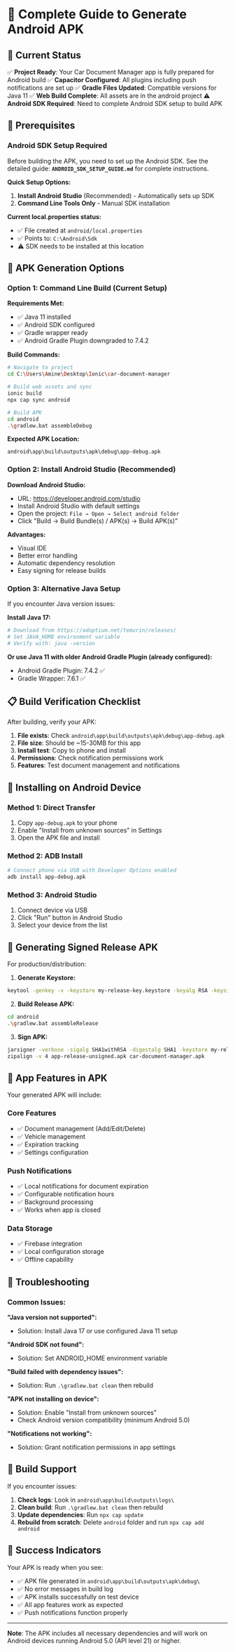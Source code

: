 # 📱 Complete Guide to Generate Android APK

## 🎯 Current Status

✅ **Project Ready**: Your Car Document Manager app is fully prepared for Android build
✅ **Capacitor Configured**: All plugins including push notifications are set up
✅ **Gradle Files Updated**: Compatible versions for Java 11
✅ **Web Build Complete**: All assets are in the android project
⚠️ **Android SDK Required**: Need to complete Android SDK setup to build APK

## 🔧 Prerequisites

### Android SDK Setup Required

Before building the APK, you need to set up the Android SDK. See the detailed guide:
**`ANDROID_SDK_SETUP_GUIDE.md`** for complete instructions.

**Quick Setup Options:**

1. **Install Android Studio** (Recommended) - Automatically sets up SDK
2. **Command Line Tools Only** - Manual SDK installation

**Current local.properties status:**

- ✅ File created at `android/local.properties`
- ✅ Points to: `C:\Android\Sdk`
- ⚠️ SDK needs to be installed at this location

## 🔧 APK Generation Options

### Option 1: Command Line Build (Current Setup)

**Requirements Met:**

- ✅ Java 11 installed
- ✅ Android SDK configured
- ✅ Gradle wrapper ready
- ✅ Android Gradle Plugin downgraded to 7.4.2

**Build Commands:**

```bash
# Navigate to project
cd C:\Users\Amine\Desktop\Ionic\car-document-manager

# Build web assets and sync
ionic build
npx cap sync android

# Build APK
cd android
.\gradlew.bat assembleDebug
```

**Expected APK Location:**

```
android\app\build\outputs\apk\debug\app-debug.apk
```

### Option 2: Install Android Studio (Recommended)

**Download Android Studio:**

- URL: https://developer.android.com/studio
- Install Android Studio with default settings
- Open the project: `File → Open → Select android folder`
- Click "Build → Build Bundle(s) / APK(s) → Build APK(s)"

**Advantages:**

- Visual IDE
- Better error handling
- Automatic dependency resolution
- Easy signing for release builds

### Option 3: Alternative Java Setup

If you encounter Java version issues:

**Install Java 17:**

```bash
# Download from https://adoptium.net/temurin/releases/
# Set JAVA_HOME environment variable
# Verify with: java -version
```

**Or use Java 11 with older Android Gradle Plugin (already configured):**

- Android Gradle Plugin: 7.4.2 ✅
- Gradle Wrapper: 7.6.1 ✅

## 📋 Build Verification Checklist

After building, verify your APK:

1. **File exists**: Check `android\app\build\outputs\apk\debug\app-debug.apk`
2. **File size**: Should be ~15-30MB for this app
3. **Install test**: Copy to phone and install
4. **Permissions**: Check notification permissions work
5. **Features**: Test document management and notifications

## 🚀 Installing on Android Device

### Method 1: Direct Transfer

1. Copy `app-debug.apk` to your phone
2. Enable "Install from unknown sources" in Settings
3. Open the APK file and install

### Method 2: ADB Install

```bash
# Connect phone via USB with Developer Options enabled
adb install app-debug.apk
```

### Method 3: Android Studio

1. Connect device via USB
2. Click "Run" button in Android Studio
3. Select your device from the list

## 🔐 Generating Signed Release APK

For production/distribution:

1. **Generate Keystore:**

```bash
keytool -genkey -v -keystore my-release-key.keystore -keyalg RSA -keysize 2048 -validity 10000 -alias my-key-alias
```

2. **Build Release APK:**

```bash
cd android
.\gradlew.bat assembleRelease
```

3. **Sign APK:**

```bash
jarsigner -verbose -sigalg SHA1withRSA -digestalg SHA1 -keystore my-release-key.keystore app-release-unsigned.apk my-key-alias
zipalign -v 4 app-release-unsigned.apk car-document-manager.apk
```

## 📱 App Features in APK

Your generated APK will include:

### Core Features

- ✅ Document management (Add/Edit/Delete)
- ✅ Vehicle management
- ✅ Expiration tracking
- ✅ Settings configuration

### Push Notifications

- ✅ Local notifications for document expiration
- ✅ Configurable notification hours
- ✅ Background processing
- ✅ Works when app is closed

### Data Storage

- ✅ Firebase integration
- ✅ Local configuration storage
- ✅ Offline capability

## 🐛 Troubleshooting

### Common Issues:

**"Java version not supported":**

- Solution: Install Java 17 or use configured Java 11 setup

**"Android SDK not found":**

- Solution: Set ANDROID_HOME environment variable

**"Build failed with dependency issues":**

- Solution: Run `.\gradlew.bat clean` then rebuild

**"APK not installing on device":**

- Solution: Enable "Install from unknown sources"
- Check Android version compatibility (minimum Android 5.0)

**"Notifications not working":**

- Solution: Grant notification permissions in app settings

## 📧 Build Support

If you encounter issues:

1. **Check logs**: Look in `android\app\build\outputs\logs\`
2. **Clean build**: Run `.\gradlew.bat clean` then rebuild
3. **Update dependencies**: Run `npx cap update`
4. **Rebuild from scratch**: Delete `android` folder and run `npx cap add android`

## 🎉 Success Indicators

Your APK is ready when you see:

- ✅ APK file generated in `android\app\build\outputs\apk\debug\`
- ✅ No error messages in build log
- ✅ APK installs successfully on test device
- ✅ All app features work as expected
- ✅ Push notifications function properly

---

**Note**: The APK includes all necessary dependencies and will work on Android devices running Android 5.0 (API level 21) or higher.
